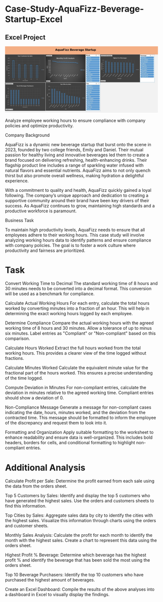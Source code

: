 # Case-Study-AquaFizz-Beverage-Startup-Excel
## Excel Project

![image alt](https://github.com/prajwals22/Case-Study-AquaFizz-Beverage-Startup-Excel/blob/2545b38ee151e0f19863c17bf6b6d484c9a10c5c/Dashboard.jpg?raw=true)

Analyze employee working hours to ensure compliance with company policies and optimize productivity.

Company Background

AquaFizz is a dynamic new beverage startup that burst onto the scene in 2023, founded by two college friends, Emily and Daniel. Their mutual passion for healthy living and innovative beverages led them to create a brand focused on delivering refreshing, health-enhancing drinks. Their flagship product line includes a range of sparkling water infused with natural flavors and essential nutrients. AquaFizz aims to not only quench thirst but also promote overall wellness, making hydration a delightful experience.

With a commitment to quality and health, AquaFizz quickly gained a loyal following. The company’s unique approach and dedication to creating a supportive community around their brand have been key drivers of their success. As AquaFizz continues to grow, maintaining high standards and a productive workforce is paramount.

Business Task

To maintain high productivity levels, AquaFizz needs to ensure that all employees adhere to their working hours. This case study will involve analyzing working hours data to identify patterns and ensure compliance with company policies. The goal is to foster a work culture where productivity and fairness are prioritized.

# Task

Convert Working Time to Decimal The standard working time of 8 hours and 30 minutes needs to be converted into a decimal format. This conversion will be used as a benchmark for compliance.

Calculate Actual Working Hours For each entry, calculate the total hours worked by converting minutes into a fraction of an hour. This will help in determining the exact working hours logged by each employee.

Determine Compliance Compare the actual working hours with the agreed working time of 8 hours and 30 minutes. Allow a tolerance of up to minus six minutes. Label entries as "Compliant" or "Non-compliant" based on this comparison.

Calculate Hours Worked Extract the full hours worked from the total working hours. This provides a clearer view of the time logged without fractions.

Calculate Minutes Worked Calculate the equivalent minute value for the fractional part of the hours worked. This ensures a precise understanding of the time logged.

Compute Deviation in Minutes For non-compliant entries, calculate the deviation in minutes relative to the agreed working time. Compliant entries should show a deviation of 0.

Non-Compliance Message Generate a message for non-compliant cases indicating the date, hours, minutes worked, and the deviation from the contracted time. This message should be formatted to inform the employee of the discrepancy and request them to look into it.

Formatting and Organization Apply suitable formatting to the worksheet to enhance readability and ensure data is well-organized. This includes bold headers, borders for cells, and conditional formatting to highlight non-compliant entries.

# Additional Analysis

Calculate Profit per Sale: Determine the profit earned from each sale using the data from the orders sheet.

Top 5 Customers by Sales: Identify and display the top 5 customers who have generated the highest sales. Use the orders and customers sheets to find this information.

Top Cities by Sales: Aggregate sales data by city to identify the cities with the highest sales. Visualize this information through charts using the orders and customer sheets.

Monthly Sales Analysis: Calculate the profit for each month to identify the month with the highest sales. Create a chart to represent this data using the orders sheet.

Highest Profit % Beverage: Determine which beverage has the highest profit % and identify the beverage that has been sold the most using the orders sheet.

Top 10 Beverage Purchasers: Identify the top 10 customers who have purchased the highest amount of beverages.

Create an Excel Dashboard: Compile the results of the above analyses into a dashboard in Excel to visually display the findings.

